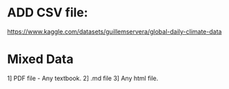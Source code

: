 # ADD CSV file:
https://www.kaggle.com/datasets/guillemservera/global-daily-climate-data

# Mixed Data
1] PDF file - Any textbook.
2] .md file
3] Any html file.